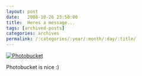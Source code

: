 ```yaml
---
layout: post
date:	2008-10-26 23:50:00
title:  Heres a message...
tags: [archived-posts]
categories: archives
permalink: /:categories/:year/:month/:day/:title/
---
```

<a href="http://s297.photobucket.com/albums/mm205/depontis/?action=view&current=IMG_8284-1.jpg" target="_blank"><img src="http://i297.photobucket.com/albums/mm205/depontis/IMG_8284-1.jpg" border="0" alt="Photobucket"></a>


Photobucket is nice :)
